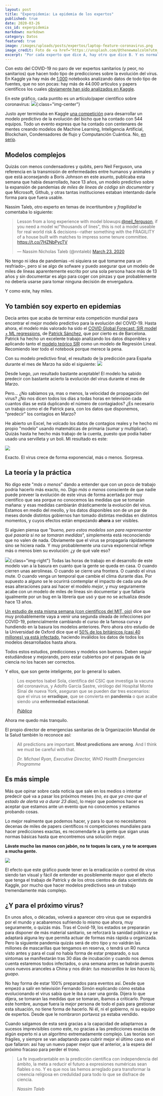 ```yaml
---
layout: post
title: "Experpidemia: La epidemia de los expertos"
published: true
date: 2020-03-26
css_id: experpidemia
markdown: markdown
category: Datos
featured: true
image: /images/uploads/posts/expertos/laptop-feature-coronavirus.png
image_credit: Foto de <a href="https://unsplash.com/@thenewmalcolm?utm_source=unsplash&utm_medium=referral&utm_content=creditCopyText">Obi Onyeador</a>
excerpt: "Por cada experto que dice A, hay otro que dice B. Y es normal: para muchas cosas no tenemos ni idea"
---
```


Con esto del COVID-19 no paro de ver expertos sanitarios (y peor, no sanitarios) que hacen todo tipo de predicciones sobre la evolución del virus. En Kaggle ya hay más de [1.000](https://www.kaggle.com/search?q=covid+in%3Anotebooks) notebooks analizando datos de todo tipo de fuentes, que no son pocas: hay más de 44.000 artículos y papers científicos los cuales [obviamente han sido analizados en Kaggle](https://www.kaggle.com/maksimeren/covid-19-literature-clustering). 

En este gráfico, cada puntito es un artículo/paper científico sobre coronavirus:
![](/images/uploads/posts/expertos/scatter_articulos.png){:class="img-center"}

Justo ayer terminaba en Kaggle [una competición](https://www.kaggle.com/c/covid19-global-forecasting-week-1/notebooks) para desarrollar un modelo predictivo de la evolución del bicho que ha contado con 544 equipos. Todo un evento express que ha contado con centenares de mentes creando modelos de Machine Learning, Inteligencia Artificial, Blockchain, Condensadores de flujo y Computanción Cuántica. No, [en serio](https://www.kaggle.com/general/137559#781443).

## Modelos complejos
Quizás con menos condensadores y qubits, pero Neil Ferguson, una referencia en la transmisión de enfermedades entre humanos y animales y que está aconsejando a Boris Johnson en este asunto, publicaba esta semana que había desarrollado, hace 13 años, un modelo predictivo sobre la expansión de pandemias *de miles de lineas de código sin documentar* y que Microsoft, Github, y otras tantas instituciones estaban intentando darle forma para que fuera usable. 

Nassim Taleb, otro experto en temas de incertitumbre y *fragilidad* le comentaba lo siguiente:

<blockquote class="twitter-tweet"><p lang="en" dir="ltr">Lesson from a long experience with model blowups:<a href="https://twitter.com/neil_ferguson?ref_src=twsrc%5Etfw">@neil_ferguson</a>, if you need a model w/&quot;thousands of lines&quot;, this is not a model useable for real world risk &amp; decisions--rather something with the FRAGILITY of a house built with matches to impress some tenure committee. <a href="https://t.co/7HZNbPycTV">https://t.co/7HZNbPycTV</a></p>&mdash; Nassim Nicholas Taleb (@nntaleb) <a href="https://twitter.com/nntaleb/status/1242235586578190338?ref_src=twsrc%5Etfw">March 23, 2020</a></blockquote> <script async src="https://platform.twitter.com/widgets.js" charset="utf-8"></script> 

No tengo ni idea de pandemias –ni siquiera se qué tomarme para un resfriado–, pero sí se algo de sofware y puedo asegurar que un modelo de miles de líneas aparentemente escrito por una sola persona hace más de 13 años y sin documentar es algo para coger con pinzas y que probablemente no debería usarse para tomar ninguna decisión de envergadura. 

Y como este, hay miles. 

## Yo también soy experto en epidemias

Decía antes que acaba de terminar esta competición mundial para encontrar el mejor modelo predictivo para la evolución del COVID-19. Hasta ahora, el modelo más valorado ha sido el [COVID Global Forecast: SIR model + ML regressions](https://www.kaggle.com/saga21/covid-global-forecast-sir-model-ml-regressions), de [Patrick Sánchez](https://www.kaggle.com/saga21), que por cierto es de Barcelona. Patrick ha hecho un excelente trabajo analizando los datos disponibles y aplicando tanto el [modelo teórico SIR](https://www.kaggle.com/saga21/covid-global-forecast-sir-model-ml-regressions) como un modelo de Regresión Lineal. Recomiendo leer todo el notebook porque merece la pena. 

Con su modelo predictivo final, el resultado de la predicción para España durante el mes de Marzo ha sido el siguiente:
![](/images/uploads/posts/expertos/regresion-2-spain.png)

Desde luego, ¡un resultado bastante aceptable! El modelo ha sabido predecir con bastante acierto la evolución del virus durante el mes de Marzo. 

Pero... ¿No sabíamos ya, mas o menos, la velocidad de propagación del virus? ¿No nos dicen todos los días a todas horas en televisión cada cuantos días se está duplicando el número de contagiados? ¿Es necesario un trabajo como el de Patrick para, con los datos que disponemos, "predecir" los contagios en Marzo?

He abierto un Excel, he volcado los datos de contagios reales y he hecho mi propio "modelo" usando matemáticas de primaria (sumar y multiplicar). Quizás hasta he hecho más trabajo de la cuenta, puesto que podía haber usado una servilleta y un boli. Mi resultado es este:

![](/images/uploads/posts/expertos/regresion-personal-diy.png)

Exacto. El virus crece de forma exponencial, más o menos. Sorpresa.

## La teoría y la práctica

No digo este "*más o menos*" dando a entender que con un poco de trabajo podría hacerlo más exacto, no. Digo *más o menos* consciente de que nadie puede preveer la evolución de este virus de forma acertada por muy científico que sea porque no conocemos las medidas que se tomarán mañana: y esas medidas cambiarán drásticamente la evolución del virus. Estamos en medio del meollo, y los datos disponibles son de un par de meses donde distintos gobiernos han tomado distintas medidas en distintos momentos, y cuyos efectos están empezando **ahora** a ser visibles. 

Si alguien piensa que "*bueno, pero estos modelos son para reprensentar qué pasaría si no se tomaran medidas*", simplementa está reconociendo que no valen de nada. Obviamente que el virus se propagaría rápidamente sino se hiciera nada. Y muy probablemente una curva exponencial refleje más o menos bien su evolución: ¿y de qué vale eso?

![](/images/uploads/posts/expertos/robot-basura.jpg){:class="img-right"}
Todas las horas de trabajo en el desarrollo de este modelo van a la basura en cuanto que la gente se queda en casa. O cuando cierren unas aerolineas. O cuando se cierre una frontera. O cuando el virus mute. O cuando venga un temporal que cambie el clima durante días. Por supuesto a alguno se le ocurirrá contemplar el impacto de cada una de esas alteraciones para así hacer el modelo *mejor*, y muy seguramente acabe con un modelo de miles de líneas sin documentar y que fallaría igualmente por un bug en la librería que usó y que no se actualiza desde hace 13 años. 

[Un estudio de esta misma semana (con científicos del MIT, ojo)](https://cadenaser.com/ser/2020/03/25/ciencia/1585160937_053388.html) dice que muy probablemente vaya a venir una segunda oleada de infecciones por COVID-19, potencialmente cambiando el curso de la famosa curva y hundiendo en la basura los modelos anteriores. Pero ahora otro estudio de la Universidad de Oxford dice que el [50% de los británicos (casi 40 millones) ya está infectado](https://nymag.com/intelligencer/2020/03/oxford-study-coronavirus-may-have-infected-half-of-u-k.html), haciendo inválidos los datos de todos los modelos desarrollados hasta ahora. 

Todos estos estudios, predicciones y modelos son buenos. Deben seguir estudiándose y mejorando, pero estar cubiertos por el paraguas de la ciencia no los hacen ser correctos. 

Y ellos, que son gente inteligente, por lo general lo saben.

> Los expertos Isabel Sola, científica del CSIC que investiga la vacuna del coronavirus, y Adolfo García Sastre, virólogo del Hospital Monte Sinaí de nueva York, aseguran que se pueden dar tres escenarios: que el virus se **erradique**, que se convierta en **pandemia** o que acabe siendo una **enfermedad estacional**.
>
> <cite><a href="https://www.publico.es/videos/844627/asi-sera-el-futuro-del-coronavirus-covid-19-segun-los-expertos-cientificos">Público</a></cite>

Ahora me quedo más tranquilo. 

El propio director de emergencias sanitarias de la Organización Mundial de la Salud también lo reconoce así: 

> All predictions are important. **Most predictions are wrong**. And I think we must be careful with that. 
>
> <cite>Dr. Michael Ryan, Executive Director, WHO Health Emergencies Programme</cite>

## Es más simple
Más que opinar sobre cada noticia que sale en los medios o intentar predecir qué va a pasar los próximos meses (*no, es que yo creo que el estado de alerta va a durar 23 días*), lo mejor que podemos hacer es aceptar que estamos ante un evento que no conocemos y estamos probando cosas. 

Lo mejor realmente que podemos hacer, y para lo que no necesitamos decenas de miles de papers científicos ni competiciones mundiales para hacer predicciones exactas, es recomendarle a la gente que sigan unas normas básicas hasta que encontremos una solución mejor.  

**Lávate mucho las manos con jabón, no te toques la cara, y no te acerques a mucha gente.**

![](/images/uploads/posts/expertos/Covid-19-Transmission-graphic-01.gif)

El efecto que este gráfico puede tener en la erradicación o control de virus siendo tan visual y fácil de entender es posiblemente mayor que el efecto que tenga el trabajo de Patrick y de los otros cientos de data scientists de Kaggle, por mucho que hacer modelos predictivos sea un trabajo tremendamente más complejo. 

## ¿Y para el próximo virus?
En unos años, o décadas, volverá a aparecer otro virus que se expandirá por el mundo y acabaremos sufriendo lo mismo que ahora, muy seguramente, o quizás más. Tras el Covid-19, los estados se prepararán para disponer de más material sanitario, se reforzará la sanidad pública y se adaptará alguna ley que permita actuar de formas más rápida u organizada. Pero la siguiente pandemia quizás será de otro tipo y no valdrán las millones de mascarillas que tengamos en reserva, o tendrá un R0 nunca visto antes y para el cual no había forma de estar preparado, o sus sintomas se manifestarán tras 30 días de incubación y cuando nos demos cuenta estaremos todos infectados, o una semana antes se habrán puesto unos nuevos aranceles a China y nos dirán: *tus mascarillas te las haces tú, guapo*. 

No hay forma de estar 100% preparados para eventos así. Desde que empezó a salir en televisión Fernando Simón explicando cómo estaba evolucionando el virus sabía que le iba a caer una gorda. Dijera lo que dijera, se tomaran las medidas que se tomaran, íbamos a criticarlo. Porque este hombre, aunque fuera la mejor persona de todo el país para gestionar esta situación, no tiene forma de hacerlo. Ni él, ni el gobierno, ni su equipo de expertos. Desde que le nombraron portavoz ya estaba vendido. 


Cuando salgamos de esta será gracias a la capacidad de adaptarnos a sucesos imprevisibles como este, no gracias a las predicciones exactas de algún experto ni a un algoritmo extremadamente complejo. Las teorías son frágiles, y siempre se van adaptando para cubrir mejor el último caso en el que fallaron: así hay un nuevo paper mejor que el anterior, a la espera del próximo fracaso para perder el trono. 

> La fe inquebrantable en la predicción científica con independencia del ámbito, la meta a reducir el futuro a expresiones numéricas sean fiables o no. Y es que nos las hemos arreglado para transformar la creencia religiosa en credulidad para todo lo que se disfrace de ciencia. 
> 
> <cite> Nassim Taleb</cite>



